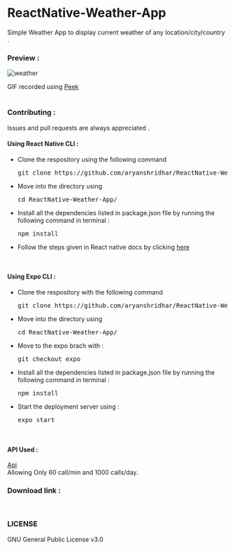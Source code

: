 # ReactNative-Weather-App
Simple Weather App to display current weather of any location/city/country .

### Preview : 
![weather](https://user-images.githubusercontent.com/53977614/80868522-ddb94880-8cb8-11ea-9c62-e2f4d2851532.gif)
<br>

GIF recorded using <a href = 'https://github.com/phw/peek'>Peek</a>
<br>
<br>
### Contributing : 
Issues and pull requests are always appreciated .

#### Using React Native CLI :

<ul>
<li>Clone the respository using the following command <pre>git clone https://github.com/aryanshridhar/ReactNative-Weather-App.git</pre></li>
<li>Move into the directory using <pre>cd ReactNative-Weather-App/</pre></li>
<li>Install all the dependencies listed in package.json file by running the following command in terminal : <pre>npm install</pre></li>
<li>Follow the steps given in React native docs by clicking <a href = 'https://reactnative.dev/docs/running-on-device'>here</a></li>
</li>
</ul>
<br>

#### Using Expo CLI :

<ul>
<li>Clone the respository with the following command <pre>git clone https://github.com/aryanshridhar/ReactNative-Weather-App.git</pre></li>
<li>Move into the directory using <pre>cd ReactNative-Weather-App/</pre></li>
<li>Move to the expo brach with : <pre>git checkout expo</pre></li>
<li>Install all the dependencies listed in package.json file by running the following command in terminal : <pre>npm install</pre></li>
<li>Start the deployment server using : <pre>expo start</pre></li>
</ul>
<br>

#### API Used : 
<a href = 'https://openweathermap.org/api'>Api</a><br>
Allowing Only 60 call/min and 1000 calls/day.
<br>


### Download link : 


<br>

### LICENSE
GNU General Public License v3.0 

